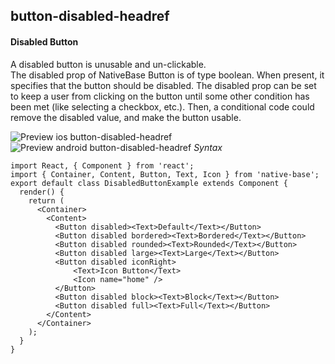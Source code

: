 ## button-disabled-headref
#### Disabled Button

A disabled button is unusable and un-clickable.<br />
The disabled prop of NativeBase Button is of type boolean. When present, it specifies that the button should be disabled. The disabled prop can be set to keep a user from clicking on the button until some other condition has been met (like selecting a checkbox, etc.). Then, a conditional code could remove the disabled value, and make the button usable.<br />

![Preview ios button-disabled-headref](https://github.com/GeekyAnts/NativeBase-KitchenSink/raw/master/screenshots/ios/disabledButtons.png)
![Preview android button-disabled-headref](https://github.com/GeekyAnts/NativeBase-KitchenSink/raw/master/screenshots/android/disabledButtons.png)
*Syntax*

<pre class="line-numbers"><code class="language-jsx">import React, { Component } from 'react';
import { Container, Content, Button, Text, Icon } from 'native-base';
export default class DisabledButtonExample extends Component {
  render() {
    return (
      &lt;Container>
        &lt;Content>
          &lt;Button disabled>&lt;Text>Default&lt;/Text>&lt;/Button>
          &lt;Button disabled bordered>&lt;Text>Bordered&lt;/Text>&lt;/Button>
          &lt;Button disabled rounded>&lt;Text>Rounded&lt;/Text>&lt;/Button>
          &lt;Button disabled large>&lt;Text>Large&lt;/Text>&lt;/Button>
          &lt;Button disabled iconRight>
              &lt;Text>Icon Button&lt;/Text>
              &lt;Icon name="home" />
          &lt;/Button>
          &lt;Button disabled block>&lt;Text>Block&lt;/Text>&lt;/Button>
          &lt;Button disabled full>&lt;Text>Full&lt;/Text>&lt;/Button>
        &lt;/Content>
      &lt;/Container>
    );
  }
}</code></pre><br />
